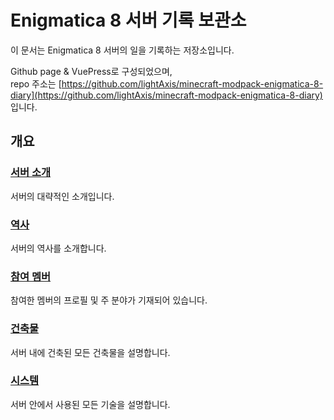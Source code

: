 # Enigmatica 8 서버 기록 보관소

이 문서는 Enigmatica 8 서버의 일을 기록하는 저장소입니다.

Github page & VuePress로 구성되었으며,  
repo 주소는 [https://github.com/lightAxis/minecraft-modpack-enigmatica-8-diary](https://github.com/lightAxis/minecraft-modpack-enigmatica-8-diary)
입니다.

## 개요

### [서버 소개](introduction/introduction.md)

서버의 대략적인 소개입니다.

### [역사](history/history.md)

서버의 역사를 소개합니다.

### [참여 멤버](members/members.md)

참여한 멤버의 프로필 및 주 분야가 기재되어 있습니다.

### [건축물](buildings/buildings.md)

서버 내에 건축된 모든 건축물을 설명합니다.

### [시스템](systems/systems.md)

서버 안에서 사용된 모든 기술을 설명합니다.